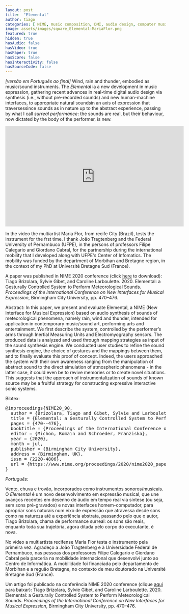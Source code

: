 ```yaml
---
layout: post
title:  "Elemental"
author: tiago
categories: [ NIME, music composition, DMI, audio design, computer music, pure data, myo ]
image: assets/images/square_Elemental-MariaFlor.png
featured: true
hidden: true
hasAudio: false
hasVideo: true
hasPaper: true
hasScore: false
hasInteractivity: false
hasSourceCode: false
---
```


*[versão em Português ao final]*
Wind, rain and thunder, embodied as music/sound instruments. The *Elemental* ia a new development in music expression, gathering recent advances in real-time digital audio design via synthesis (i.e., without pre-recorded sounds) and new human-machine interfaces, to appropriate natural soundsin an axis of expression that traversessince sounds as in nature up to the abstract experience, passing by what I call *surreal performance*: the sounds are real, but their behaviour, now dictated by the body of the performer, is new.

<iframe width="560" height="315" src="https://www.youtube.com/embed/V_Sv5HiV5zU" frameborder="0" allow="accelerometer; autoplay; clipboard-write; encrypted-media; gyroscope; picture-in-picture" allowfullscreen></iframe>

In the video the multiartist Maria Flor, from recife City (Brazil), tests the instrument for the frst time. I thank João Tragtenberg and the Federal University of Pernambuco (UFPE), in the persons of professors Filipe Calegario and Giordano Cabral, for the partnership during the international mobility that I developed along with UFPE's Center of Infomatics. The mobility was funded by the department of Morbihan and Bretagne region, in the context of my PhD at Université Bretagne Sud (France).

A paper was published in NIME 2020 conference (click [here](https://www.nime.org/proceedings/2020/nime2020_paper90.pdf) to download):
Tiago Brizolara, Sylvie Gibet, and Caroline Larboulette. 2020. Elemental: a Gesturally Controlled System to Perform Meteorological Sounds. *Proceedings of the International Conference on New Interfaces for Musical Expression*, Birmingham City University, pp. 470–476.

Abstract: In this paper, we present and evaluate Elemental, a NIME (New Interface for Musical Expression) based on audio synthesis of sounds of meteorological phenomena, namely rain, wind and thunder, intended for application in contemporary music/sound art, performing arts and entertainment. We first describe the system, controlled by the performer’s arms through Inertial Measuring Units and Electromyography sensors. The produced data is analyzed and used through mapping strategies as input of the sound synthesis engine. We conducted user studies to refine the sound synthesis engine, the choice of gestures and the mappings between them, and to finally evaluate this proof of concept. Indeed, the users approached the system with their own awareness ranging from the manipulation of abstract sound to the direct simulation of atmospheric phenomena - in the latter case, it could even be to revive memories or to create novel situations. This suggests that the approach of instrumentalization of sounds of known source may be a fruitful strategy for constructing expressive interactive sonic systems.

Bibtex:  
<pre>
@inproceedings{NIME20_90,  
  author = {Brizolara, Tiago and Gibet, Sylvie and Larboulette, Caroline},  
  title = {Elemental: a Gesturally Controlled System to Perform Meteorological Sounds},  
  pages = {470--476},  
  booktitle = {Proceedings of the International Conference on New Interfaces for Musical Expression},  
  editor = {Michon, Romain and Schroeder, Franziska},  
  year = {2020},  
  month = jul,  
  publisher = {Birmingham City University},  
  address = {Birmingham, UK},  
  issn = {2220-4806},  
  url = {https://www.nime.org/proceedings/2020/nime2020_paper90.pdf}  
}
</pre>

*Português:*

Vento, chuva e trovão, incorporados como instrumentos sonoros/musicais. O *Elemental* é um novo desenvolvimento em expressão musical, que une avanços recentes em desenho de áudio em tempo real via síntese (ou seja, sem sons pré-gravados) e novas interfaces homem-computador, para apropriar sons naturais num eixo de expressão que atravessa desde sons como na natureza até a experiência abstrata, passando pelo que o autor, Tiago Brizolara, chama de performance surreal: os sons são reais, enquanto toda sua trajetória, agora ditada pelo corpo do executante, é nova.

No vídeo a multiartista recifense Maria Flor testa o instrumento pela primeira vez. Agradeço a João Tragtenberg e à Universidade Federal de Pernambuco, nas pessoas dos professores Filipe Calegario e Giordano Cabral pela parceria na mobilidade internacional que desenvolvi junto ao Centro de Informática. A mobilidade foi financiada pelo departamento de Morbihan e a reguão Bretagne, no contexto de meu doutorado na Université Bretagne Sud (France).

Um artigo foi publicado na conferência NIME 2020 conference (clique [aqui](https://www.nime.org/proceedings/2020/nime2020_paper90.pdf) para baixar):
Tiago Brizolara, Sylvie Gibet, and Caroline Larboulette. 2020. Elemental: a Gesturally Controlled System to Perform Meteorological Sounds. *Proceedings of the International Conference on New Interfaces for Musical Expression*, Birmingham City University, pp. 470–476.
